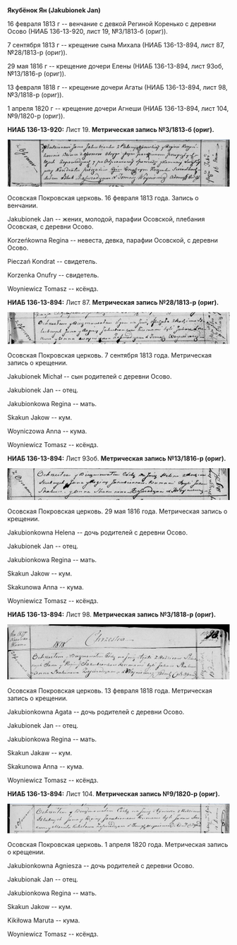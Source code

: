 **Якубёнок Ян (Jakubionek Jan)**

16 февраля 1813 г -- венчание с девкой Региной Коренько с деревни Осово
(НИАБ 136-13-920, лист 19, №3/1813-б (ориг)).

7 сентября 1813 г -- крещение сына Михала (НИАБ 136-13-894, лист 87,
№28/1813-р (ориг)).

29 мая 1816 г -- крещение дочери Елены (НИАБ 136-13-894, лист 93об,
№13/1816-р (ориг)).

13 февраля 1818 г -- крещение дочери Агаты (НИАБ 136-13-894, лист 98,
№3/1818-р (ориг)).

1 апреля 1820 г -- крещение дочери Агнеши (НИАБ 136-13-894, лист 104,
№9/1820-р (ориг)).

**НИАБ 136-13-920:** Лист 19. **Метрическая запись №3/1813-б (ориг).**

![](./media/69186931cc554cd394749a8319f6942c7f51cb63.png)

Осовская Покровская церковь. 16 февраля 1813 года. Запись о венчании.

Jakubionek Jan -- жених, молодой, парафии Осовской, плебания Осовская, с
деревни Осово.

Korzeńkowna Regina -- невеста, девка, парафии Осовской, с деревни Осово.

Pieczań Kondrat -- свидетель.

Korzenka Onufry -- свидетель.

Woyniewicz Tomasz -- ксёндз.

**НИАБ 136-13-894:** Лист 87. **Метрическая запись №28/1813-р (ориг).**

![](./media/9af5097b3a62f40da26eb8ae98be833b93629834.png)

Осовская Покровская церковь. 7 сентября 1813 года. Метрическая запись о
крещении.

Jakubionek Michał -- сын родителей с деревни Осовo.

Jakubionek Jan -- отец.

Jakubionkowa Regina -- мать.

Skakun Jakow -- кум.

Woyniczowa Anna -- кума.

Woyniewicz Tomasz -- ксёндз.

**НИАБ 136-13-894:** Лист 93об. **Метрическая запись №13/1816-р
(ориг).**

![](./media/1623824833bcbb0d8205991c09cc36ccf5bef6fc.png)

Осовская Покровская церковь. 29 мая 1816 года. Метрическая запись о
крещении.

Jakubionkowna Helena -- дочь родителей с деревни Осовo.

Jakubionek Jan -- отец.

Jakubionkowa Regina -- мать.

Skakun Jakow -- кум.

Skakunowa Anna -- кума.

Woyniewicz Tomasz -- ксёндз.

**НИАБ 136-13-894:** Лист 98. **Метрическая запись №3/1818-р (ориг).**

![](./media/7b5f49ce3009adf95b7f958c7d6aecd5a0c8afd0.png)

Осовская Покровская церковь. 13 февраля 1818 года. Метрическая запись о
крещении.

Jakubionkowna Agata -- дочь родителей с деревни Осовo.

Jakubionek Jan -- отец.

Jakubionkowa Regina -- мать.

Skakun Jakaw -- кум.

Skakunowa Anna -- кума.

Woyniewicz Tomasz -- ксёндз.

**НИАБ 136-13-894:** Лист 104. **Метрическая запись №9/1820-р (ориг).**

![](./media/2b55f9180ef50a103361e8bfb3966e556e142bec.png)

Осовская Покровская церковь. 1 апреля 1820 года. Метрическая запись о
крещении.

Jakubionkowna Agniesza -- дочь родителей с деревни Осовo.

Jakubionak Jan -- отец.

Jakubionkowa Regina -- мать.

Skakun Jakow -- кум.

Kikiłowa Maruta -- кума.

Woyniewicz Tomasz -- ксёндз.
